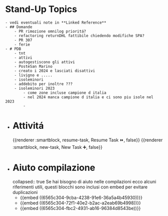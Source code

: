 # Stand-Up Topics
	- vedi eventuali note in **Linked Reference**
	- ## Domande
		- PR rimozione omnilog prioritá?
		- refactoring returnDHL fattibile chiedendo modifiche SPA?
		- PR 307
		- ferie
	- # PDB
		- tnt
		- attivi
		- autogestiscono gli attivi
		- PosteSan Marino
		- creato i 2024 e lasciati disattivi
		- livigno e .....
		- isoleminori
		- addebito per inoltre ???
		- isoleminori 2023
			- come zone incluse campione d italia
			- nel 2024 manca campione d italia e ci sono piu isole nel 2023
			-
- # Attivitá
  {{renderer :smartblock, resume-task, Resume Task ⏩️, false}} {{renderer :smartblock, new-task, New Task ➕, false}}
- # Aiuto compilazione
  collapsed:: true
  Se hai bisogno di aiuto nelle compilazioni ecco alcuni riferimenti utili, questi blocchi sono inclusi con embed per evitare duplicazioni
	- {{embed ((6565c304-9cba-4238-91e6-36a5a4b45930))}}
	- {{embed ((6565c304-72f1-40e2-b2ac-a2eab69b4998))}}
	- {{embed ((6565c304-fbc2-4931-ab16-96384d8543be))}}